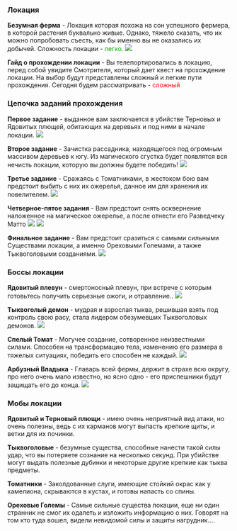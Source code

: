 ### Локация
**Безумная ферма** - Локация которая похожа на сон успешного фермера, в которой растения буквально живые. Однако, тяжело сказать, что их можно попробовать съесть, как бы именно вы не оказались их добычей.
Сложность локации - <span style="color:rgb(0, 170, 0)">легко.
![](https://i.imgur.com/9387ENS.jpg)

**Гайд о прохождении локации** - Вы телепортировались в локацию, перед собой увидите Смотрителя, который дает квест на прохождение локации. На выбор будут представлены сложный и легкие пути прохождения. Сегодня будем рассматривать -<span style="color:rgb(255,0,0)"> сложный
![]()

### Цепочка заданий прохождения

**Первое задание** - выданное вам заключается в убийстве Терновых и Ядовитых плющей, обитающих на деревьях и под ними в начале локации.
![](https://i.imgur.com/7m0HpPd.jpg)

**Второе задание** - Зачистка рассадника, находящегося под огромным массивом деревьев к югу. Из магического сгустка будет появлятся вся нечисть локации, которую вы должны будете победить!
![](https://i.imgur.com/xHWwEkL.jpg)

**Третье задание** - Cражаясь с Томатниками, в жестоком бою вам предстоит выбить с них их ожерелья, данное им для хранения их повелителем.
![](https://i.imgur.com/6VLIuuY.jpg)

**Четверное-пятое задания** - Вам предстоит снять осквернение наложенное на магическое ожерелье, а после отнести его Разведчеку Матто
![](https://i.imgur.com/yuxR2QD.jpg)
![](https://i.imgur.com/ESZF45f.jpg)

**Финальное задание** - Вам предстоит сразиться с самыми сильными Существами локации, а именно Ореховыми Големами, а также Тыквоголовыми созданиями.
![](https://i.imgur.com/zDSrW8p.jpg)

### Боссы локации

**Ядовитый плевун** - смертоносный плевун, при встрече с которым готовьтесь получить серьезные ожоги, и отравление..
![](https://i.imgur.com/k7vaSf7.jpg)

**Тыквоголый демон** - мудрая и взрослая тыква, решившая взять под контроль свою расу, стала лидером обезумевших Тыквоголовых демонов.
![](https://i.imgur.com/Z08ep6U.jpg)

**Спелый Томат** - Могучее создание, сотворенное неизвестными силами. Способен на трансформацию тела, изменению его размера в тяжелых ситуациях, победить его способен не каждый.
![](https://i.imgur.com/u4qLIYm.jpg)

**Арбузный Владыка** - Главарь всей фермы, держит в страхе всю округу, про него очень мало известно, но ясно одно - его приспешники будут защищать его до конца.
![](https://i.imgur.com/LIhLENc.jpg)

### Мобы локации

**Ядовитый и Терновый плющи** - имею очень неприятный вид атаки, но очень полезны, ведь с их карманов могут выпасть крепкие щиты, и ветки для их починки.

**Тыквоголовые** - безумные существа, способные нанести такой силы удар, что вы потеряете сознание на несколько секунд. При убийстве могут выдать полезные дубинки и некоторые другие крепкие как тыква предметы.

**Томатники** - Заколдованные слуги, имеющие стойкий окрас как у хамелиона, скрываются в кустах, и готовы напасть со спины.

**Ореховые Големы** - Самые сильные существа локации, еще ни один странник не смог их одалеть и изложить информацию о них. Говорят на том кто туда вошел, видели невидомой силы и защиты нагрудник....
